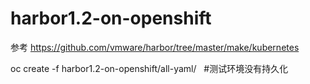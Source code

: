 # harbor1.2-on-openshift
参考 https://github.com/vmware/harbor/tree/master/make/kubernetes

oc create -f harbor1.2-on-openshift/all-yaml/   
#测试环境没有持久化

